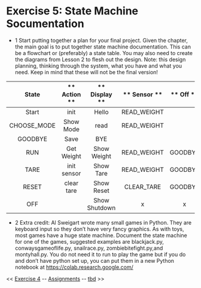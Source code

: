 # Exercise 5: State Machine Socumentation

- 1 Start putting together a plan for your final project. Given the chapter, the main goal is to
put together state machine documentation. This can be a flowchart or (preferably) a
state table. You may also need to create the diagrams from Lesson 2 to flesh out the
design. Note: this design planning, thinking through the system, what you have and
what you need. Keep in mind that these will not be the final version!

**State**   |** Action **|** Display **|** Sensor **|** Off **|**   Mode  **|** Button **|** Timeout **
:----------:|:----------:|:-----------:|:----------:|:-------:|:-----------:|:----------:|:-----------:
Start       |        init|  Hello      |READ\_WEIGHT|         |             |            | 
CHOOSE\_MODE| Show Mode  |   read      |READ\_WEIGHT|         |             |            | 
GOODBYE     | Save       |        BYE  |            |         |             |            | 
RUN         |  Get Weight|  Show Weight|READ\_WEIGHT| GOODBYE | CHOOSE\_MODE|            | RUN
TARE        | init sensor| Show Tare   |READ\_WEIGHT| GOODBYE | CHOOSE\_MODE|            | RUN
RESET       |  clear tare|  Show Reset |CLEAR\_TARE | GOODBYE | CHOOSE\_MODE|            | RUN
OFF         |            |Show Shutdown|  x         |  x      | x           |            | x    

- 2 Extra credit: Al Sweigart wrote many small games in Python. They are keyboard input so
they don’t have very fancy graphics. As with toys, most games have a huge state
machine. Document the state machine for one of the games, suggested examples are
blackjack.py, conwaysgameoflife.py, snailrace.py, zombiebitefight.py,and montyhall.py.
You do not need it to run to play the game but if you do and don’t have python set up,
you can put them in a new Python notebook at https://colab.research.google.com/

<< [Exercise 4](./Exercise_4.md) -- [Assignments](./README.md) -- [tbd]() >>